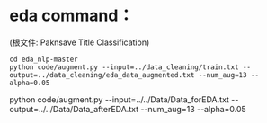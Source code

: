 # eda command：
(根文件: Paknsave Title Classification)
```
cd eda_nlp-master
python code/augment.py --input=../data_cleaning/train.txt --output=../data_cleaning/eda_data_augmented.txt --num_aug=13 --alpha=0.05
```

python code/augment.py --input=../../Data/Data_forEDA.txt --output=../../Data/Data_afterEDA.txt --num_aug=13 --alpha=0.05
